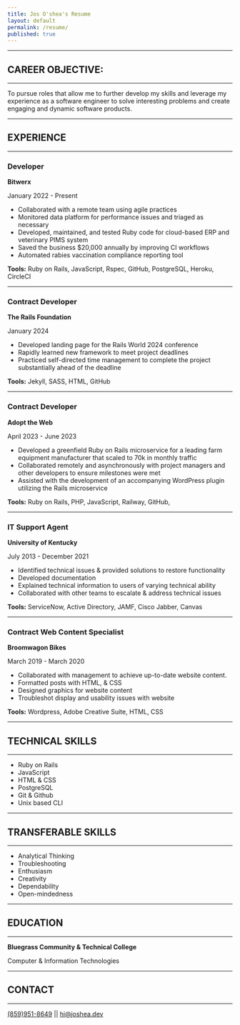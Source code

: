 ```yaml
---
title: Jos O'shea's Resume
layout: default
permalink: /resume/
published: true
---
```


---
## CAREER OBJECTIVE:
---

To pursue roles that allow me to further develop my skills and leverage my experience as a software engineer to solve interesting problems and create engaging and dynamic software products.

---
## EXPERIENCE
---
### Developer

**Bitwerx**

January 2022 - Present

- Collaborated with a remote team using agile practices
- Monitored data platform for performance issues and triaged as necessary
- Developed, maintained, and tested Ruby code for cloud-based ERP and veterinary PIMS system
- Saved the business $20,000 annually by improving CI workflows
- Automated rabies vaccination compliance reporting tool

**Tools:** Ruby on Rails, JavaScript, Rspec, GitHub, PostgreSQL, Heroku, CircleCI

---
### Contract Developer

**The Rails Foundation**

January 2024

- Developed landing page for the Rails World 2024 conference
- Rapidly learned new framework to meet project deadlines
- Practiced self-directed time management to complete the project substantially ahead of the deadline

**Tools:** Jekyll, SASS, HTML, GitHub

---
### Contract Developer

**Adopt the Web**

April 2023 - June 2023

- Developed a greenfield Ruby on Rails microservice for a leading farm equipment manufacturer that scaled to 70k in monthly traffic
- Collaborated remotely and asynchronously with project managers and other developers to ensure milestones were met
- Assisted with the development of an accompanying WordPress plugin utilizing the Rails microservice

**Tools:** Ruby on Rails, PHP, JavaScript, Railway, GitHub,

---
### IT Support Agent

**University of Kentucky**

July 2013 - December 2021

- Identified technical issues & provided solutions to restore functionality
- Developed documentation
- Explained technical information to users of varying technical ability
- Collaborated with other teams to escalate & address technical issues

**Tools:** ServiceNow, Active Directory, JAMF, Cisco Jabber, Canvas

---
### Contract Web Content Specialist

**Broomwagon Bikes**

March 2019 - March 2020

- Collaborated with management to achieve up-to-date website content.
- Formatted posts with HTML, & CSS
- Designed graphics for website content
- Troubleshot display and usability issues with website

**Tools:** Wordpress, Adobe Creative Suite, HTML, CSS

---
## TECHNICAL SKILLS
---
- Ruby on Rails
- JavaScript
- HTML & CSS
- PostgreSQL
- Git & Github
- Unix based CLI

---
## TRANSFERABLE SKILLS
---
- Analytical Thinking
- Troubleshooting
- Enthusiasm
- Creativity
- Dependability
- Open-mindedness

---
## EDUCATION
---
**Bluegrass Community & Technical College**

Computer & Information Technologies

---
## CONTACT
---
[(859)951-8649](tel:(859)951-8649) || [hi@joshea.dev](mailto:hi@joshea.dev)


